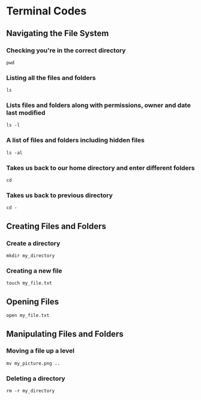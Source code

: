 # Terminal Codes

## Navigating the File System

### Checking you're in the correct directory

`pwd`

### Listing all the files and folders

`ls`

### Lists files and folders along with permissions, owner and date last modified

`ls -l`

### A list of files and folders including hidden files

`ls -al`

### Takes us back to our home directory and enter different folders

`cd`

### Takes us back to previous directory

`cd -`

## Creating Files and Folders

### Create a directory

`mkdir my_directory`

### Creating a new file

`touch my_file.txt`

## Opening Files

`open my_file.txt`

## Manipulating Files and Folders

### Moving a file up a level

`mv my_picture.png ..`

### Deleting a directory

`rm -r my_directory`


